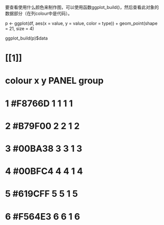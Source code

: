 要查看使用什么颜色来制作图，可以使用函数ggplot_build()，然后查看此对象的数据部分（在列colour中是代码）。

p <- ggplot(df, aes(x = value, y = value, color = type)) + 
    geom_point(shape = 21, size = 4) 

ggplot_build(p)$data 
# [[1]] 
# colour x y PANEL group 
# 1 #F8766D 1 1  1  1 
# 2 #B79F00 2 2  1  2 
# 3 #00BA38 3 3  1  3 
# 4 #00BFC4 4 4  1  4 
# 5 #619CFF 5 5  1  5 
# 6 #F564E3 6 6  1  6 